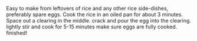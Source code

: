 Easy to make from leftovers of rice and any other rice side-dishes, preferably spare eggs.
Cook the rice in an oiled pan for about 3 minutes.
Space out a clearing in the middle.
crack and pour the egg into the clearing.
lightly stir and cook for 5-15 minutes
make sure eggs are fully cooked.
finished!
